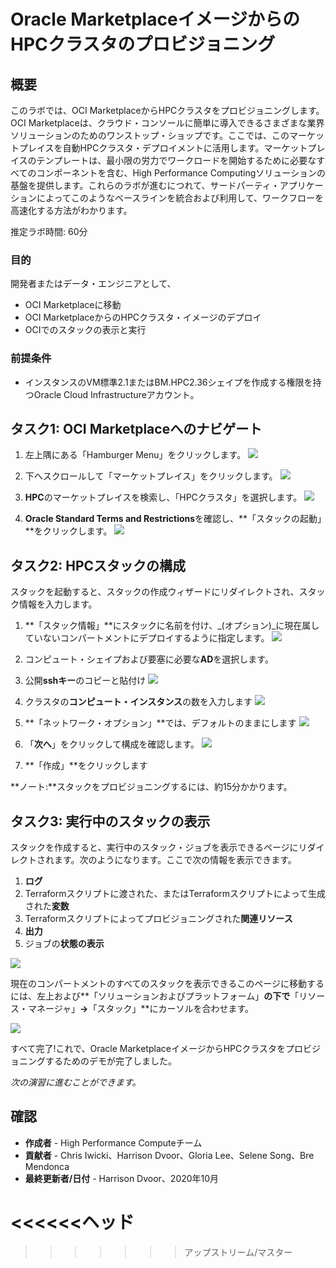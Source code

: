# Oracle MarketplaceイメージからのHPCクラスタのプロビジョニング

## 概要

このラボでは、OCI MarketplaceからHPCクラスタをプロビジョニングします。OCI Marketplaceは、クラウド・コンソールに簡単に導入できるさまざまな業界ソリューションのためのワンストップ・ショップです。ここでは、このマーケットプレイスを自動HPCクラスタ・デプロイメントに活用します。マーケットプレイスのテンプレートは、最小限の労力でワークロードを開始するために必要なすべてのコンポーネントを含む、High Performance Computingソリューションの基盤を提供します。これらのラボが進むにつれて、サードパーティ・アプリケーションによってこのようなベースラインを統合および利用して、ワークフローを高速化する方法がわかります。

推定ラボ時間: 60分

### 目的

開発者またはデータ・エンジニアとして、

*   OCI Marketplaceに移動
*   OCI MarketplaceからのHPCクラスタ・イメージのデプロイ
*   OCIでのスタックの表示と実行

### 前提条件

*   インスタンスのVM標準2.1またはBM.HPC2.36シェイプを作成する権限を持つOracle Cloud Infrastructureアカウント。

## タスク1: OCI Marketplaceへのナビゲート

1.  左上隅にある「Hamburger Menu」をクリックします。 ![](./images/click_hamburger.png)
    
2.  下へスクロールして「マーケットプレイス」をクリックします。 ![](./images/click_marketplace.png)
    
3.  **HPC**のマーケットプレイスを検索し、「HPCクラスタ」を選択します。 ![](./images/marketplace.png)
    
4.  **Oracle Standard Terms and Restrictions**を確認し、**「スタックの起動」**をクリックします。 ![](./images/launch_stack.png)
    

## タスク2: HPCスタックの構成

スタックを起動すると、スタックの作成ウィザードにリダイレクトされ、スタック情報を入力します。

1.  **「スタック情報」**にスタックに名前を付け、_(オプション)_に現在属していないコンパートメントにデプロイするように指定します。 ![](./images/stack_p1.png)
    
2.  コンピュート・シェイプおよび要塞に必要な**AD**を選択します。
    
3.  公開**sshキー**のコピーと貼付け ![](./images/stack_p2_1.png)
    
4.  クラスタの**コンピュート・インスタンス**の数を入力します ![](./images/stack_p2_2.png)
    
5.  **「ネットワーク・オプション」**では、デフォルトのままにします ![](./images/stack_p2_3.png)
    
6.  「**次へ**」をクリックして構成を確認します。 ![](./images/stack_p3.png)
    
7.  **「作成」**をクリックします
    

**ノート:**スタックをプロビジョニングするには、約15分かかります。

## タスク3: 実行中のスタックの表示

スタックを作成すると、実行中のスタック・ジョブを表示できるページにリダイレクトされます。次のようになります。ここで次の情報を表示できます。

1.  **ログ**
2.  Terraformスクリプトに渡された、またはTerraformスクリプトによって生成された**変数**
3.  Terraformスクリプトによってプロビジョニングされた**関連リソース**
4.  **出力**
5.  ジョブの**状態の表示**

![](./images/stack_detail_provisioning.png)

現在のコンパートメントのすべてのスタックを表示できるこのページに移動するには、左上および**「ソリューションおよびプラットフォーム」**の下で**「リソース・マネージャ」**→**「スタック」**にカーソルを合わせます。

![](./images/nav_resource_manager.png)

すべて完了!これで、Oracle MarketplaceイメージからHPCクラスタをプロビジョニングするためのデモが完了しました。

_次の演習に進むことができます。_

## 確認

*   **作成者** - High Performance Computeチーム
*   **貢献者** - Chris Iwicki、Harrison Dvoor、Gloria Lee、Selene Song、Bre Mendonca
*   **最終更新者/日付** - Harrison Dvoor、2020年10月

# <<<<<<ヘッド

> > > > > > > アップストリーム/マスター